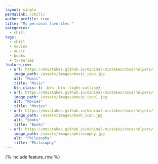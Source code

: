 ```yaml
---
layout: single
permalink: /chill/
author_profile: true
title: "My personal favorites "
categories:
  - chill
tags:
  - chill
  - movies
  - music
  - books
  - tv-series
feature_row:
  - url: https://mmistakes.github.io/minimal-mistakes/docs/helpers/
    image_path: /assets/images/music_icon.jpg
    alt: "Music"
    title: "Music"
    btn_class: {: .btn .btn--light-outline}
  - url: https://mmistakes.github.io/minimal-mistakes/docs/helpers/
    image_path: /assets/images/movie_icon1.jpg
    alt: "Movies"
    title: "Movies"
  - url: https://mmistakes.github.io/minimal-mistakes/docs/helpers/
    image_path: /assets/images/book_icon.jpg
    alt: "Books"
    title: "Books"
  - url: https://mmistakes.github.io/minimal-mistakes/docs/helpers/
    image_path: /assets/images/philosophy.jpg
    alt: "Philosophy"
    title: "Philosophy"
---  
```

{% include feature_row %}